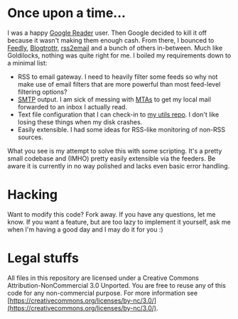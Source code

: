 # Once upon a time...

I was a happy [Google Reader](http://www.google.com/reader) user. Then Google
decided to kill it off because it wasn't making them enough cash. From there, I
bounced to [Feedly](http://www.feedly.com/),
[Blogtrottr](http://blogtrottr.com),
[rss2email](http://www.allthingsrss.com/rss2email/) and a bunch of others
in-between. Much like Goldilocks, nothing was quite right for me. I boiled my
requirements down to a minimal list:

* RSS to email gateway. I need to heavily filter some feeds so why not make use
  of email filters that are more powerful than most feed-level filtering
  options?
* [SMTP](https://en.wikipedia.org/wiki/Simple_Mail_Transfer_Protocol) output. I
  am sick of messing with
  [MTAs](https://en.wikipedia.org/wiki/Message_transfer_agent) to get my local
  mail forwarded to an inbox I actually read.
* Text file configuration that I can check-in to
  [my utils repo](https://github.com/Smattr/mattutils). I don't like losing
  these things when my disk crashes.
* Easily extensible. I had some ideas for RSS-like monitoring of non-RSS
  sources.

What you see is my attempt to solve this with some scripting. It's a pretty
small codebase and (IMHO) pretty easily extensible via the feeders. Be aware it
is currently in no way polished and lacks even basic error handling.

# Hacking

Want to modify this code? Fork away. If you have any questions, let me know. If
you want a feature, but are too lazy to implement it yourself, ask me when I'm
having a good day and I may do it for you :)

# Legal stuffs

All files in this repository are licensed under a Creative Commons
Attribution-NonCommercial 3.0 Unported. You are free to reuse any of this code
for any non-commercial purpose. For more information see
[https://creativecommons.org/licenses/by-nc/3.0/](https://creativecommons.org/licenses/by-nc/3.0/).

